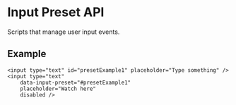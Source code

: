 # Input Preset API

Scripts that manage user input events.

## Example

    <input type="text" id="presetExample1" placeholder="Type something" />
    <input type="text"
        data-input-preset="#presetExample1"
        placeholder="Watch here"
        disabled />